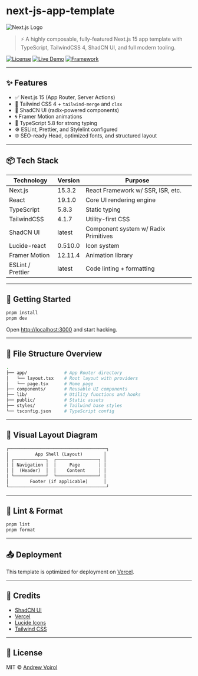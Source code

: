 # next-js-app-template

![Next.js Logo](https://upload.wikimedia.org/wikipedia/commons/8/8e/Nextjs-logo.svg#animated)

> ⚡ A highly composable, fully-featured Next.js 15 app template with TypeScript, TailwindCSS 4, ShadCN UI, and full modern tooling.

[![License](https://img.shields.io/badge/license-MIT-blue.svg)](LICENSE)
[![Live Demo](https://img.shields.io/badge/demo-live-green)](https://next-js-app-template.vercel.app)
[![Framework](https://img.shields.io/badge/Next.js-15.3.2-black?logo=next.js)](https://nextjs.org)

---

## ✨ Features

- ✅ Next.js 15 (App Router, Server Actions)
- 🎨 Tailwind CSS 4 + `tailwind-merge` and `clsx`
- 🧩 ShadCN UI (radix-powered components)
- 🌀 Framer Motion animations
- 🔐 TypeScript 5.8 for strong typing
- ⚙️ ESLint, Prettier, and Stylelint configured
- 🌐 SEO-ready Head, optimized fonts, and structured layout

---

## 📦 Tech Stack

| Technology        | Version | Purpose                              |
| ----------------- | ------- | ------------------------------------ |
| Next.js           | 15.3.2  | React Framework w/ SSR, ISR, etc.    |
| React             | 19.1.0  | Core UI rendering engine             |
| TypeScript        | 5.8.3   | Static typing                        |
| TailwindCSS       | 4.1.7   | Utility-first CSS                    |
| ShadCN UI         | latest  | Component system w/ Radix Primitives |
| Lucide-react      | 0.510.0 | Icon system                          |
| Framer Motion     | 12.11.4  | Animation library                    |
| ESLint / Prettier | latest  | Code linting + formatting            |

---

## 🚀 Getting Started

```bash
pnpm install
pnpm dev
```

Open [http://localhost:3000](http://localhost:3000) and start hacking.

---

## 🧠 File Structure Overview

```sh
.
├── app/              # App Router directory
│   └── layout.tsx    # Root layout with providers
│   └── page.tsx      # Home page
├── components/       # Reusable UI components
├── lib/              # Utility functions and hooks
├── public/           # Static assets
├── styles/           # Tailwind base styles
└── tsconfig.json     # TypeScript config
```

---

## 📐 Visual Layout Diagram

```txt
┌─────────────────────────────────────┐
│          App Shell (Layout)        │
│ ┌────────────┐  ┌────────────────┐ │
│ │ Navigation │  │     Page       │ │
│ │  (Header)  │  │    Content     │ │
│ └────────────┘  └────────────────┘ │
│        Footer (if applicable)      │
└─────────────────────────────────────┘
```

---

## 🧪 Lint & Format

```bash
pnpm lint
pnpm format
```

---

## 📤 Deployment

This template is optimized for deployment on [Vercel](https://vercel.com).

---

## 🙌 Credits

- [ShadCN UI](https://ui.shadcn.com/)
- [Vercel](https://vercel.com)
- [Lucide Icons](https://lucide.dev/)
- [Tailwind CSS](https://tailwindcss.com/)

---

## 📝 License

MIT © [Andrew Voirol](https://github.com/AndrewVoirol)
